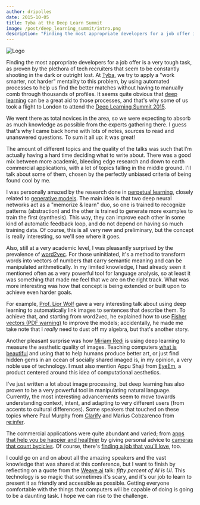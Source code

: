 ```yaml
---
author: dripolles
date: 2015-10-05
title: Tyba at the Deep Learn Summit
image: /post/deep_learning_summit/intro.png
description: "Finding the most appropriate developers for a job offer is a very tough task, as proven by the plethora of tech recruiters that seem to be constantly shooting in the dark or outright lost."
---
```


![Logo](/post/deep_learning_summit/intro.png)

Finding the most appropriate developers for a job offer is a very tough task, as proven by the plethora of tech recruiters that seem to be constantly shooting in the dark or outright lost. At [Tyba](http://www.tyba.com), we try to apply a "work smarter, not harder" mentality to this problem, by using automated processes to help us find the better matches without having to manually comb through thousands of profiles. It seems quite obvious that [deep learning](https://en.wikipedia.org/wiki/Deep_learning) can be a great aid to those processes, and that's why some of us took a flight to London to attend the [Deep Learning Summit 2015](https://www.re-work.co/events/deep-learning-london-2015).

We went there as total novices in the area, so we were expecting to absorb as much knowledge as possible from the experts gathering there. I guess that's why I came back home with lots of notes, sources to read and unanswered questions. To sum it all up: it was great!

The amount of different topics and the quality of the talks was such that I’m actually having a hard time deciding what to write about. There was a good mix between more academic, bleeding edge research and down to earth commercial applications, with a lot of topics falling in the middle ground. I'll talk about some of them, chosen by the perfectly unbiased criteria of being found cool by me.

I was personally amazed by the research done in [perpetual learning](http://arxiv.org/abs/1509.00913), closely related to [generative models](http://www.cifar.ca/j%C3%B6rg-bornschein). The main idea is that two deep neural networks act as a "memorize & learn" duo, so one is trained to recognize patterns (abstraction) and the other is trained to generate more examples to train the first (synthesis). This way, they can improve each other in some kind of automatic feedback loop, and do not depend on having so much training data. Of course, this is all very new and preliminary, but the concept is really interesting, so we'll see where it goes.

Also, still at a very academic level, I was pleasantly surprised by the prevalence of [word2vec](https://en.wikipedia.org/wiki/Word2vec). For those uninitiated, it's a method to transform words into vectors of numbers that carry semantic meaning and can be manipulated arithmetically. In my limited knowledge, I had already seen it mentioned often as a very powerful tool for language analysis, so at least it was something that made me feel that we are on the right track. What was more interesting was how that concept is being extended or built upon to achieve even harder goals.

For example, [Prof. Lior Wolf](http://www.cs.tau.ac.il/~wolf/) gave a very interesting talk about using deep learning to automatically link images to sentences that describe them. To achieve that, and starting from word2vec, he explained how to use [Fisher vectors (PDF warning)](http://www.cs.tau.ac.il/~wolf/papers/Klein_Associating_Neural_Word_2015_CVPR_paper.pdf) to improve the models; accidentally, he made me take note that I _really_ need to dust off my algebra, but that's another story.

Another pleasant surprise  was how [Miriam Redi](https://labs.yahoo.com/researchers/redi) is using deep learning to measure the aesthetic quality of images. Teaching computers [what is beautiful](https://labs.yahoo.com/publications/6737/beauty-capturing-faces-rating-quality-digital-portraits) and using that to help humans produce better art, or just find hidden gems in an ocean of socially shared imaged is, in my opinion, a very noble use of technology. I must also mention Appu Shaji from [EyeEm](https://www.eyeem.com/community), a product centered around this idea of computational aesthetics.

I've just written a lot about image processing, but deep learning has also proven to be a very powerful tool in manipulating natural language. Currently, the most interesting advancements seem to move towards understanding context, intent, and adapting to very different users (from accents to cultural differences). Some speakers that touched on these topics where Paul Murphy from [Clarify](http://clarify.io/) and Marius Cobzarenco from [re:infer](https://reinfer.io/).

The commercial applications were quite abundant and varied; from [apps that help you be happier and healthier](http://biobeats.com/) by giving personal advice to [cameras that count bycicles](http://www.kleintech.net/). Of course, there's [finding a job that you'll love](http://www.tyba.com), too.

I could go on and on about all the amazing speakers and the vast knowledge that was shared at this conference, but I want to finish by reflecting on a quote from the [Weave.ai](http://www.weave.ai/) talk: _fifty percent of AI is UI_. This technology is so magic that sometimes it's scary, and it's our job to learn to present it as friendly and accessible as possible. Getting everyone comfortable with the things that computers will be capable of doing is going to be a daunting task. I hope we can rise to the challenge.
